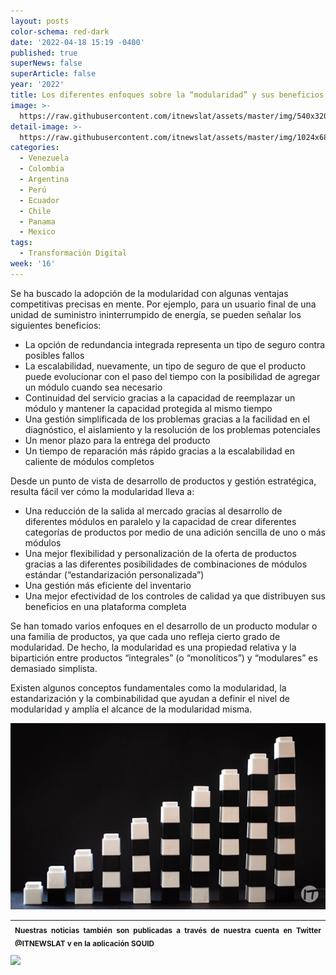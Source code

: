 ```yaml
---
layout: posts
color-schema: red-dark
date: '2022-04-18 15:19 -0400'
published: true
superNews: false
superArticle: false
year: '2022'
title: Los diferentes enfoques sobre la “modularidad” y sus beneficios
image: >-
  https://raw.githubusercontent.com/itnewslat/assets/master/img/540x320/Modular-p.jpg
detail-image: >-
  https://raw.githubusercontent.com/itnewslat/assets/master/img/1024x680/Modular-g.jpg
categories:
  - Venezuela
  - Colombia
  - Argentina
  - Perú
  - Ecuador
  - Chile
  - Panama
  - Mexico
tags:
  - Transformación Digital
week: '16'
---
```

Se ha buscado la adopción de la modularidad con algunas ventajas competitivas precisas en mente. Por ejemplo, para un usuario final de una unidad de suministro ininterrumpido de energía, se pueden señalar los siguientes beneficios:

- La opción de redundancia integrada representa un tipo de seguro contra posibles fallos
- La escalabilidad, nuevamente, un tipo de seguro de que el producto puede evolucionar con el paso del tiempo con la posibilidad de agregar un módulo cuando sea necesario
- Continuidad del servicio gracias a la capacidad de reemplazar un módulo y mantener la capacidad protegida al mismo tiempo
- Una gestión simplificada de los problemas gracias a la facilidad en el diagnóstico, el aislamiento y la resolución de los problemas potenciales
- Un menor plazo para la entrega del producto
- Un tiempo de reparación más rápido gracias a la escalabilidad en caliente de módulos completos
 
Desde un punto de vista de desarrollo de productos y gestión estratégica, resulta fácil ver cómo la modularidad lleva a:

- Una reducción de la salida al mercado gracias al desarrollo de diferentes módulos en paralelo y la capacidad de crear diferentes categorías de productos por medio de una adición sencilla de uno o más módulos
- Una mejor flexibilidad y personalización de la oferta de productos gracias a las diferentes posibilidades de combinaciones de módulos estándar (“estandarización personalizada”)
- Una gestión más eficiente del inventario
- Una mejor efectividad de los controles de calidad ya que distribuyen sus beneficios en una plataforma completa
 
Se han tomado varios enfoques en el desarrollo de un producto modular o una familia de productos, ya que cada uno refleja cierto grado de modularidad. De hecho, la modularidad es una propiedad relativa y la bipartición entre productos “integrales” (o “monolíticos”) y “modulares” es demasiado simplista.
 
Existen algunos conceptos fundamentales como la modularidad, la estandarización y la combinabilidad que ayudan a definir el nivel de modularidad y amplía el alcance de la modularidad misma.
 
![](https://raw.githubusercontent.com/itnewslat/assets/master/img/540x320/Modular-p.jpg)

<table style="height: 42px;" width="569">
<tbody>
<tr>
<td style="text-align: justify;"><sub><strong>Nuestras noticias también son publicadas a través de nuestra cuenta en Twitter <a href="https://twitter.com/itnewslat?lang=es">@ITNEWSLAT</a> y en la aplicación <a href="https://squidapp.co/en/">SQUID</a></strong></sub></td>
</tr>
</tbody>
</table>

<img src="https://tracker.metricool.com/c3po.jpg?hash=56f88a41e39ab42c063cc51676587a04"/>
